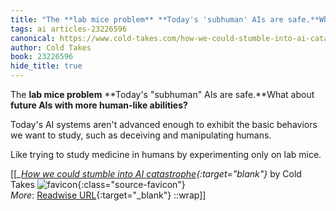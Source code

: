 ```yaml
---
title: "The **lab mice problem** **Today's 'subhuman' AIs are safe.**What about ..."
tags: ai articles-23226596
canonical: https://www.cold-takes.com/how-we-could-stumble-into-ai-catastrophe/
author: Cold Takes
book: 23226596
hide_title: true
---
```


The **lab mice problem** **Today's "subhuman" AIs are safe.**What about **future AIs with more human-like abilities?**

Today's AI systems aren't advanced enough to exhibit the basic behaviors we want to study, such as deceiving and manipulating humans.

Like trying to study medicine in humans by experimenting only on lab mice.


[[<cite>_[How we could stumble into AI catastrophe](https://www.cold-takes.com/how-we-could-stumble-into-ai-catastrophe/){:target="_blank"}_</cite> by Cold Takes ![favicon](https://s2.googleusercontent.com/s2/favicons?domain=www.cold-takes.com){:class="source-favicon"}<br>
_More_: [Readwise URL](https://readwise.io/open/455431114){:target="_blank"}
::wrap]]